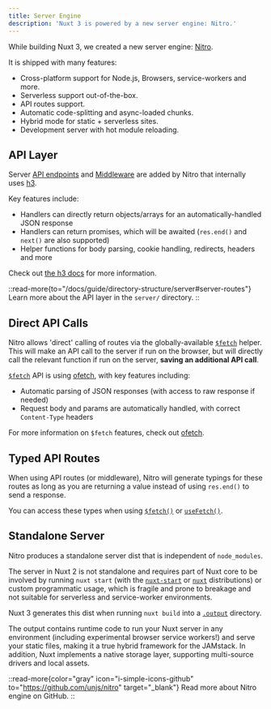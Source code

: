 ```yaml
---
title: Server Engine
description: 'Nuxt 3 is powered by a new server engine: Nitro.'
---
```


While building Nuxt 3, we created a new server engine: [Nitro](https://nitro.unjs.io).

It is shipped with many features:

- Cross-platform support for Node.js, Browsers, service-workers and more.
- Serverless support out-of-the-box.
- API routes support.
- Automatic code-splitting and async-loaded chunks.
- Hybrid mode for static + serverless sites.
- Development server with hot module reloading.

## API Layer

Server [API endpoints](/docs/guide/directory-structure/server#api-routes) and [Middleware](/docs/guide/directory-structure/server#server-middleware) are added by Nitro that internally uses [h3](https://github.com/unjs/h3).

Key features include:

- Handlers can directly return objects/arrays for an automatically-handled JSON response
- Handlers can return promises, which will be awaited (`res.end()` and `next()` are also supported)
- Helper functions for body parsing, cookie handling, redirects, headers and more

Check out [the h3 docs](https://github.com/unjs/h3) for more information.

::read-more{to="/docs/guide/directory-structure/server#server-routes"}
Learn more about the API layer in the `server/` directory.
::

## Direct API Calls

Nitro allows 'direct' calling of routes via the globally-available [`$fetch`](/docs/api/utils/dollarfetch) helper. This will make an API call to the server if run on the browser, but will directly call the relevant function if run on the server, **saving an additional API call**.

[`$fetch`](/docs/api/utils/dollarfetch) API is using [ofetch](https://github.com/unjs/ofetch), with key features including:

- Automatic parsing of JSON responses (with access to raw response if needed)
- Request body and params are automatically handled, with correct `Content-Type` headers

For more information on `$fetch` features, check out [ofetch](https://github.com/unjs/ofetch).

## Typed API Routes

When using API routes (or middleware), Nitro will generate typings for these routes as long as you are returning a value instead of using `res.end()` to send a response.

You can access these types when using [`$fetch()`](/docs/api/utils/dollarfetch) or [`useFetch()`](/docs/api/composables/use-fetch).

## Standalone Server

Nitro produces a standalone server dist that is independent of `node_modules`.

The server in Nuxt 2 is not standalone and requires part of Nuxt core to be involved by running `nuxt start` (with the [`nuxt-start`](https://www.npmjs.com/package/nuxt-start) or [`nuxt`](https://www.npmjs.com/package/nuxt) distributions) or custom programmatic usage, which is fragile and prone to breakage and not suitable for serverless and service-worker environments.

Nuxt 3 generates this dist when running `nuxt build` into a [`.output`](/docs/guide/directory-structure/output) directory.

The output contains runtime code to run your Nuxt server in any environment (including experimental browser service workers!) and serve your static files, making it a true hybrid framework for the JAMstack. In addition, Nuxt implements a native storage layer, supporting multi-source drivers and local assets.

::read-more{color="gray" icon="i-simple-icons-github" to="https://github.com/unjs/nitro" target="_blank"}
Read more about Nitro engine on GitHub.
::
